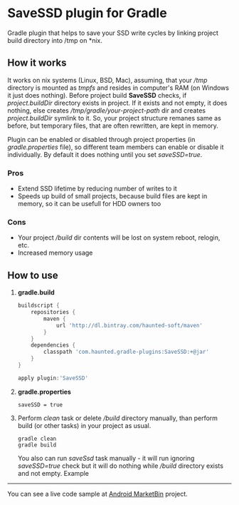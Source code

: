 SaveSSD plugin for Gradle
=========================

Gradle plugin that helps to save your SSD write cycles by linking project build directory into /tmp on *nix.

How it works
------------
It works on nix systems (Linux, BSD, Mac), assuming, that your */tmp* directory is mounted as *tmpfs* and resides in computer's RAM (on Windows it just does nothing).
Before project build **SaveSSD** checks, if *project.buildDir* directory exists in project. If it exists and not empty, it does nothing, else creates */tmp/gradle/your-project-path* dir and creates *project.buildDir* symlink to it. So, your project structure remanes same as before, but temporary files, that are often rewritten, are kept in memory.

Plugin can be enabled or disabled through project properties (in *gradle.properties* file), so different team members can enable or disable it individually. By default it does nothing until you set *saveSSD=true*.

### Pros ###
+ Extend SSD lifetime by reducing number of writes to it
+ Speeds up build of small projects, because build files are kept in memory, so it can be usefull for HDD owners too

### Cons ###
- Your project */build* dir contents will be lost on system reboot, relogin, etc.
- Increased memory usage

How to use
-----
1. **gradle.build**

    ```groovy
    buildscript {
        repositories {
            maven {
                url 'http://dl.bintray.com/haunted-soft/maven'
            }
        }
        dependencies {
            classpath 'com.haunted.gradle-plugins:SaveSSD:+@jar'
        }
    }
    
    apply plugin:'SaveSSD'
    ```
    
2.  **gradle.properties**
    
    ```
    saveSSD = true
    ```

3. Perform *clean* task or delete */build* directory manually, than perform build (or other tasks) in your project as usual.
 
   ```shell
   gradle clean
   gradle build
   ```

   You also can run *saveSsd* task manually - it will run ignoring *saveSSD=true* check but it will do nothing while */build* directory exists and not empty.
Example
-------
You can see a live code sample at [Android MarketBin](https://github.com/populov/MarketBin/tree/master/sample) project.
